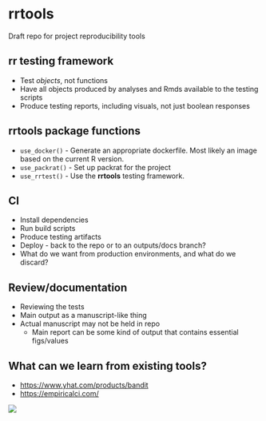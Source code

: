 # rrtools
Draft repo for project reproducibility tools


## rr testing framework

-  Test _objects_, not functions
-  Have all objects produced by analyses and Rmds available to the testing scripts
-  Produce testing reports, including visuals, not just boolean responses

## rrtools package functions

-  `use_docker()` - Generate an appropriate dockerfile.  Most likely an image based on the current R version.
-  `use_packrat()` - Set up packrat for the project
-  `use_rrtest()`  - Use the **rrtools** testing framework.

## CI

-   Install dependencies
-   Run build scripts
-   Produce testing artifacts
-   Deploy - back to the repo or to an outputs/docs branch?
-   What do we want from production environments, and what do we discard?

## Review/documentation

-   Reviewing the tests
-   Main output as a manuscript-like thing
-  Actual manuscript may not be held in repo
   -   Main report can be some kind of output that contains essential figs/values
   
## What can we learn from existing tools?

-   https://www.yhat.com/products/bandit
-   https://empiricalci.com/

![](https://upload.wikimedia.org/wikipedia/commons/f/fd/Ghostscript_Tiger.svg)
